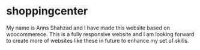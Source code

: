 # shoppingcenter
My name is Anns Shahzad and I have made this website based on woocommerece. This is a fully responsive website and I am looking forward to create more of websites like these in future to enhance my set of skills.
